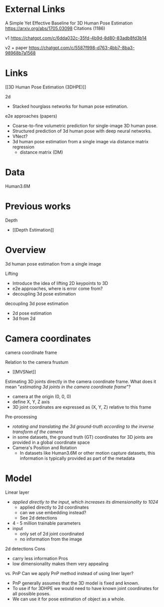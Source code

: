 
# External Links


A Simple Yet Effective Baseline for 3D Human Pose Estimation
https://arxiv.org/abs/1705.03098
Citations (1186)

v1
https://chatgpt.com/c/6dda032c-35fd-4b9d-8d80-83adb8fd3b14

v2 + paper
https://chatgpt.com/c/5587f998-d763-4bb7-8ba3-98968b7a1568


# Links

[[3D Human Pose Estimation (3DHPE)]]

2d
- Stacked hourglass networks for human pose estimation.

e2e approaches (papers)
- Coarse-to-fine volumetric prediction for single-image 3D human pose.
- Structured prediction of 3d human pose with deep neural networks.
- VNect?
- 3d human pose estimation from a single image via distance matrix regression
	- distance matrix (DM)

# Data

Human3.6M

# Previous works

Depth
- [[Depth Estimation]]

# Overview


3d human pose estimation from a single image

Lifting
- Introduce the idea of lifting 2D keypoints to 3D
- e2e approaches, where is error come from?
- decoupling 3d pose estimation

decoupling 3d pose estimation
- 2d pose estimation
- 3d from 2d


# Camera coordinates

camera coordinate frame

Relation to the camera frustum
- [[MVSNet]]

Estimating 3D joints directly in the camera coordinate frame.
What does it mean "*estimating 3d joints in the camera coordinate frame*"?
- camera at the origin (0, 0, 0)
- define X, Y, Z axis
- 3D joint coordinates are expressed as (X, Y, Z) relative to this frame

Pre-processing
- *rotating and translating the 3d ground-truth according to the inverse transform of the camera*
- in some datasets, the ground truth (GT) coordinates for 3D joints are provided in a global coordinate space
- Camera's Position and Rotation
	- In datasets like Human3.6M or other motion capture datasets, this information is typically provided as part of the metadata



# Model

Linear layer
- *applied directly to the input, which increases its dimensionality to 1024*
	- applied directly to 2d coordinates
	- can we use embedding instead?
	- See 2d detections
- 4 - 5 million trainable parameters
- input
	- only set of 2d joint coordinated
	- no information from the image

2d detections
Cons
- carry less information
Pros
- low dimensionality makes them very appealing

vs. PnP
Can we apply PnP method instead of using liner layer?
- PnP generally assumes that the 3D model is fixed and known.
- To use if for 3DHPE we would need to have known joint coordinates for all possible poses.
- We can use it for pose estimation of object as a whole.